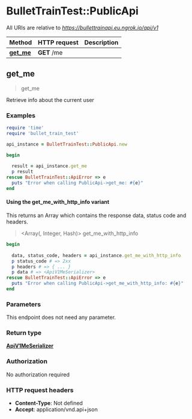 # BulletTrainTest::PublicApi

All URIs are relative to *https://bullettrainapi.eu.ngrok.io/api/v1*

| Method | HTTP request | Description |
| ------ | ------------ | ----------- |
| [**get_me**](PublicApi.md#get_me) | **GET** /me |  |


## get_me

> <ApiV1MeSerializer> get_me



Retrieve info about the current user

### Examples

```ruby
require 'time'
require 'bullet_train_test'

api_instance = BulletTrainTest::PublicApi.new

begin
  
  result = api_instance.get_me
  p result
rescue BulletTrainTest::ApiError => e
  puts "Error when calling PublicApi->get_me: #{e}"
end
```

#### Using the get_me_with_http_info variant

This returns an Array which contains the response data, status code and headers.

> <Array(<ApiV1MeSerializer>, Integer, Hash)> get_me_with_http_info

```ruby
begin
  
  data, status_code, headers = api_instance.get_me_with_http_info
  p status_code # => 2xx
  p headers # => { ... }
  p data # => <ApiV1MeSerializer>
rescue BulletTrainTest::ApiError => e
  puts "Error when calling PublicApi->get_me_with_http_info: #{e}"
end
```

### Parameters

This endpoint does not need any parameter.

### Return type

[**ApiV1MeSerializer**](ApiV1MeSerializer.md)

### Authorization

No authorization required

### HTTP request headers

- **Content-Type**: Not defined
- **Accept**: application/vnd.api+json

